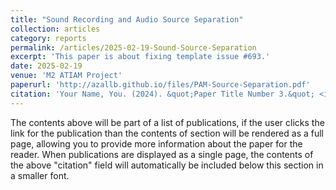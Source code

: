 ```yaml
---
title: "Sound Recording and Audio Source Separation"
collection: articles
category: reports
permalink: /articles/2025-02-19-Sound-Source-Separation
excerpt: 'This paper is about fixing template issue #693.'
date: 2025-02-19
venue: 'M2 ATIAM Project'
paperurl: 'http://azallb.github.io/files/PAM-Source-Separation.pdf'
citation: 'Your Name, You. (2024). &quot;Paper Title Number 3.&quot; <i>GitHub Journal of Bugs</i>. 1(3).'
---
```


The contents above will be part of a list of publications, if the user clicks the link for the publication than the contents of section will be rendered as a full page, allowing you to provide more information about the paper for the reader. When publications are displayed as a single page, the contents of the above "citation" field will automatically be included below this section in a smaller font.

